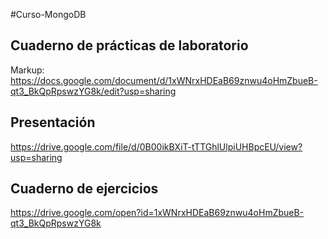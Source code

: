 #Curso-MongoDB


## Cuaderno de prácticas de laboratorio ##
Markup: https://docs.google.com/document/d/1xWNrxHDEaB69znwu4oHmZbueB-qt3_BkQpRpswzYG8k/edit?usp=sharing

## Presentación ##
 https://drive.google.com/file/d/0B00ikBXiT-tTTGhlUlpiUHBpcEU/view?usp=sharing



## Cuaderno de ejercicios
https://drive.google.com/open?id=1xWNrxHDEaB69znwu4oHmZbueB-qt3_BkQpRpswzYG8k
